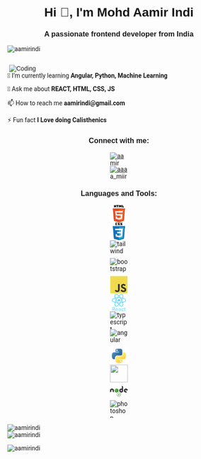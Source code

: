 <!DOCTYPE html>
<html lang="en">
<head>
    <meta charset="UTF-8">
    <meta name="viewport" content="width=device-width, initial-scale=1.0">
    <title>Github Profile</title>
    <link rel="preconnect" href="https://fonts.googleapis.com">
    <link rel="preconnect" href="https://fonts.gstatic.com" crossorigin>
    <link href="https://fonts.googleapis.com/css2?family=Cedarville+Cursive&family=Crimson+Text:ital,wght@0,400;0,600;0,700;1,400;1,600;1,700&family=Inter+Tight:ital,wght@0,100..900;1,100..900&family=Inter:wght@500;800&family=Open+Sans:ital,wght@0,300..800;1,300..800&family=Poppins&family=Roboto:wght@100&family=Source+Serif+4:opsz,wght@8..60,300&family=Ubuntu:wght@300&display=swap" rel="stylesheet">
    <style>
        body {
            font-family: 'Poppins', sans-serif;
        }
     h1, h3 {
            font-family: 'Poppins', sans-serif;
            text-align: center;
        }
     p, a {
            font-family: 'Roboto', sans-serif;
        }
     img {
            display: block;
            margin: auto;
        }
    </style>
</head>
<body>
    <h1>Hi 👋, I'm Mohd Aamir Indi</h1>
    <h3>A passionate frontend developer from India</h3>

   <p align="left"> <img src="https://komarev.com/ghpvc/?username=aamirindi&label=Profile%20views&color=0e75b6&style=flat" alt="aamirindi" /> </p>

   <p align="left"> <a href="https://twitter.com/" target="blank"><img src="https://img.shields.io/twitter/follow/?logo=twitter&style=for-the-badge" alt="" /></a> </p>

   <img align="right" alt="Coding" width="500" src="https://images.squarespace-cdn.com/content/v1/5769fc401b631bab1addb2ab/1541580611624-TE64QGKRJG8SWAIUS7NS/ke17ZwdGBToddI8pDm48kPoswlzjSVMM-SxOp7CV59BZw-zPPgdn4jUwVcJE1ZvWQUxwkmyExglNqGp0IvTJZamWLI2zvYWH8K3-s_4yszcp2ryTI0HqTOaaUohrI8PI6FXy8c9PWtBlqAVlUS5izpdcIXDZqDYvprRqZ29Pw0o/coding-freak.gif">

   <p>🌱 I’m currently learning <strong>Angular, Python, Machine Learning</strong></p>

   <p>💬 Ask me about <strong>REACT, HTML, CSS, JS</strong></p>

   <p>📫 How to reach me <strong>aamirindi@gmail.com</strong></p>

   <p>⚡ Fun fact <strong>I Love doing Calisthenics</strong></p>

   <h3>Connect with me:</h3>
    <p>
        <a href="https://linkedin.com/in/aamir indi" target="blank"><img align="center" src="https://raw.githubusercontent.com/rahuldkjain/github-profile-readme-generator/master/src/images/icons/Social/linked-in-alt.svg" alt="aamir indi" height="30" width="40" /></a>
        <a href="https://instagram.com/aaaa_miir" target="blank"><img align="center" src="https://raw.githubusercontent.com/rahuldkjain/github-profile-readme-generator/master/src/images/icons/Social/instagram.svg" alt="aaaa_miir" height="30" width="40" /></a>
    </p>

   <h3>Languages and Tools:</h3>
    <p>
        <!-- html -->
        <img src="https://raw.githubusercontent.com/devicons/devicon/master/icons/html5/html5-original-wordmark.svg" alt="html5" width="40" height="40"/>
        <!-- css -->
        <img src="https://raw.githubusercontent.com/devicons/devicon/master/icons/css3/css3-original-wordmark.svg" alt="css3" width="40" height="40"/>
        <!-- css libraries -->
        <img src="https://upload.wikimedia.org/wikipedia/commons/d/d5/Tailwind_CSS_Logo.svg" alt="tailwind" width="40" height="40"/>
        <img src="https://getbootstrap.com/docs/5.0/assets/brand/bootstrap-logo.svg" alt="bootstrap" width="40" height="40"/>
        <!-- js -->
        <img src="https://raw.githubusercontent.com/devicons/devicon/master/icons/javascript/javascript-original.svg" alt="javascript" width="40" height="40"/>
        <!-- react -->
        <img src="https://raw.githubusercontent.com/devicons/devicon/master/icons/react/react-original-wordmark.svg" alt="react" width="40" height="40"/>
        <!-- ts -->
        <img src="https://upload.wikimedia.org/wikipedia/commons/thumb/4/4c/Typescript_logo_2020.svg/768px-Typescript_logo_2020.svg.png?20221110153201" alt="typescript" width="40" height="40"/>
        <!-- angular -->
        <img src="https://upload.wikimedia.org/wikipedia/commons/thumb/c/cf/Angular_full_color_logo.svg/2048px-Angular_full_color_logo.svg.png" alt="angular" width="40" height="40"/>
        <!-- python -->
        <img src="https://raw.githubusercontent.com/devicons/devicon/master/icons/python/python-original.svg" alt="python" width="40" height="40"/>
        <!-- firebase -->
        <img src="https://yt3.googleusercontent.com/GsP5Yvc5jOSop4SJf_75wdOYaEbO-7ZyYhnARodAGRnEMh-OQjGPGzUz2ZtzsHPtqFyHGvmbEtI=s900-c-k-c0x00ffffff-no-rj" width="40" height="40"/>
        <!-- other -->
        <img src="https://raw.githubusercontent.com/devicons/devicon/master/icons/nodejs/nodejs-original-wordmark.svg" alt="nodejs" width="40" height="40"/>
        <img src="https://upload.wikimedia.org/wikipedia/commons/6/66/Photoshop_Touch_Logo.png" alt="photoshop" width="40" height="40"/>
    </p>

   <p><img align="left" src="https://github-readme-stats.vercel.app/api/top-langs?username=aamirindi&show_icons=true&locale=en&layout=compact" alt="aamirindi" /></p>

   <p>&nbsp;<img align="center" src="https://github-readme-stats.vercel.app/api?username=aamirindi&show_icons=true&locale=en" alt="aamirindi" /></p>

   <p><img align="center" src="https://github-readme-streak-stats.herokuapp.com/?user=aamirindi&" alt="aamirindi" /></p>
</body>
</html>
